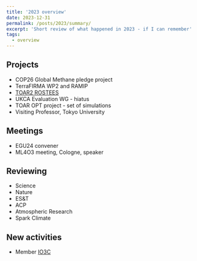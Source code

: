 ```yaml
---
title: '2023 overview'
date: 2023-12-31
permalink: /posts/2023/summary/
excerpt: 'Short review of what happened in 2023 - if I can remember'
tags:
  - overview
---
```

## Projects
- COP26 Global Methane pledge project
- TerraFIRMA WP2 and RAMIP
- [TOAR2 ROSTEES](https://igacproject.org/rostees-focus-working-group)
- UKCA Evaluation WG - hiatus
- TOAR OPT project - set of simulations
- Visiting Professor, Tokyo University


## Meetings
- EGU24 convener
- ML4O3 meeting, Cologne, speaker

## Reviewing
- Science
- Nature
- ES&T
- ACP
- Atmospheric Research
- Spark Climate

## New activities
- Member [IO3C](https://www.io3c.org)